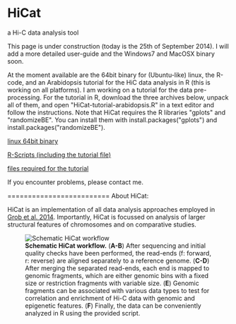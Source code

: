 HiCat
=========================

a Hi-C data analysis tool

This page is under construction (today is the 25th of September 2014). I will add a more detailed user-guide and the Windows7 and MacOSX binary soon.

At the moment available are the 64bit binary for (Ubuntu-like) linux, the R-code, and an Arabidopsis tutorial for the HiC data analysis in R (this is working on all platforms). I am working on a tutorial for the data pre-processing. For the tutorial in R, download the three archives below, unpack all of them, and open "HiCat-tutorial-arabidopsis.R" in a text editor and follow the instructions. Note that HiCat requires the R libraries "gplots" and "randomizeBE". You can install them with install.packages("gplots") and install.packages("randomizeBE").

<a class="reference external" href="https://github.com/MWSchmid/HiCat/blob/master/linux_64bit.zip?raw=true">linux 64bit binary</a>

<a class="reference external" href="https://github.com/MWSchmid/HiCat/blob/master/Rscripts.zip?raw=true">R-Scripts (including the tutorial file)</a>

<a class="reference external" href="https://github.com/MWSchmid/HiCat/blob/master/At_tutorial_files.zip?raw=true">files required for the tutorial</a>

If you encounter problems, please contact me.

=========================
About HiCat:

HiCat is an implementation of all data analysis approaches employed in <a class="reference external" href="http://www.sciencedirect.com/science/article/pii/S1097276514006029">Grob et al. 2014</a>.
Importantly, HiCat is focussed on analysis of larger structural features of chromosomes and on comparative studies. 



<figure>
  <img src="https://raw.githubusercontent.com/MWSchmid/HiCat/master/figure1.png" alt="Schematic HiCat workflow">
  <figcaption>
  <strong>Schematic HiCat workflow.</strong>
(<strong>A-B</strong>) After sequencing and initial quality checks have been performed, the read-ends (f: forward, r: reverse) are aligned separately to a reference genome. (<strong>C-D</strong>) After  merging the separated read-ends, each end is mapped to genomic fragments, which are either genomic bins with a fixed size or restriction fragments with variable size. (<strong>E</strong>) Genomic fragments can be associated with various data types to test for correlation and enrichment of Hi-C data with genomic and epigenetic features. (<strong>F</strong>) Finally, the data can be conveniently analyzed in R using the provided script.
  </figcaption>
</figure>


